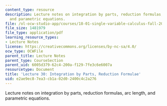 ```yaml
---
content_type: resource
description: Lecture notes on integration by parts, reduction formulas, arc length,
  and parametric equations.
file: /ol-ocw-studio-app/courses/18-01-single-variable-calculus-fall-2006/e2ae9ec87ea3cb1a02d02400c4c2a276_lec30.pdf
file_size: 1481979
file_type: application/pdf
learning_resource_types:
- Lecture Notes
license: https://creativecommons.org/licenses/by-nc-sa/4.0/
ocw_type: OCWFile
parent_title: Lecture Notes
parent_type: CourseSection
parent_uid: 6005d379-62c4-200a-f129-7fe3c6e6007a
resourcetype: Document
title: 'Lecture 30: Integration by Parts, Reduction Formulae'
uid: e2ae9ec8-7ea3-cb1a-02d0-2400c4c2a276
---
```

Lecture notes on integration by parts, reduction formulas, arc length, and parametric equations.